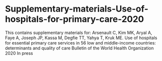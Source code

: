 # Supplementary-materials-Use-of-hospitals-for-primary-care-2020
This contains supplementary materials for: 
    Arsenault C, Kim MK, Aryal A, Faye A, Joseph JP, Kassa M, Degfie TT, Yahya T, Kruk ME. 
    Use of hospitals for essential primary care services in 56 low and middle-income countries: 
    determinants and quality of care Bulletin of the World Health Organization 2020 In press 
